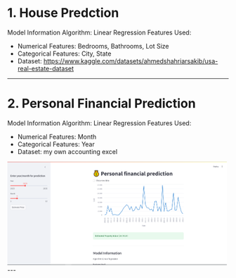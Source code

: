 # 1. House Predction 
Model Information
Algorithm: Linear Regression
Features Used:
- Numerical Features: Bedrooms, Bathrooms, Lot Size
- Categorical Features: City, State
- Dataset: https://www.kaggle.com/datasets/ahmedshahriarsakib/usa-real-estate-dataset

---

# 2. Personal Financial Prediction
Model Information
Algorithm: Linear Regression
Features Used:
- Numerical Features: Month
- Categorical Features: Year
- Dataset: my own accounting excel
<img src="https://github.com/LawrenceGao0224/AI-ML-project/blob/main/DS_project/personal_financal/picture.png" alt="drawing" width="500"/>
---
